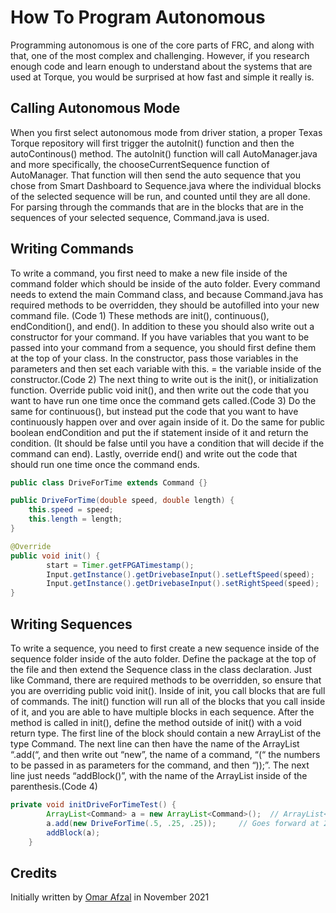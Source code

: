 # How To Program Autonomous

Programming autonomous is one of the core parts of FRC, and along with that, one of the most complex and challenging. However, if you research enough code and learn enough to understand about the systems that are used at Torque, you would be surprised at how fast and simple it really is.

## Calling Autonomous Mode

When you first select autonomous mode from driver station, a proper Texas Torque repository will first trigger the autoInit() function and then the autoContinous() method. The autoInit() function will call AutoManager.java and more specifically, the chooseCurrentSequence function of AutoManager. That function will then send the auto sequence that you chose from Smart Dashboard to Sequence.java where the individual blocks of the selected sequence will be run, and counted until they are all done. For parsing through the commands that are in the blocks that are in the sequences of your selected sequence, Command.java is used.

## Writing Commands

To write a command, you first need to make a new file inside of the command folder which should be inside of the auto folder. Every command needs to extend the main Command class, and because Command.java has required methods to be overridden, they should be autofilled into your new command file. (Code 1) These methods are init(), continuous(), endCondition(), and end(). In addition to these you should also write out a constructor for your command. If you have variables that you want to be passed into your command from a sequence, you should first define them at the top of your class. In the constructor, pass those variables in the parameters and then set each variable with this.  = the variable inside of the constructor.(Code 2) The next thing to write out is the init(), or initialization function. Override public void init(), and then write out the code that you want to have run one time once the command gets called.(Code 3) Do the same for continuous(), but instead put the code that you want to have continuously happen over and over again inside of it. Do the same for public boolean endCondition and put the if statement inside of it and return the condition. (It should be false until you have a condition that will decide if the command can end). Lastly, override end() and write out the code that should run one time once the command ends.

```java
public class DriveForTime extends Command {}
```

```java
public DriveForTime(double speed, double length) {
    this.speed = speed;
    this.length = length;
}
```

```java
@Override
public void init() {
        start = Timer.getFPGATimestamp();
        Input.getInstance().getDrivebaseInput().setLeftSpeed(speed);
        Input.getInstance().getDrivebaseInput().setRightSpeed(speed);
}
```

## Writing Sequences

To write a sequence, you need to first create a new sequence inside of the sequence folder inside of the auto folder. Define the package at the top of the file and then extend the Sequence class in the class declaration. Just like Command, there are required methods to be overridden, so ensure that you are overriding public void init(). Inside of init, you call blocks that are full of commands. The init() function will run all of the blocks that you call inside of it, and you are able to have multiple blocks in each sequence. After the method is called in init(), define the method outside of init() with a void return type. The first line of the block should contain a new ArrayList of the type Command. The next line can then have the name of the ArrayList “.add(“, and then write out “new”, the name of a command, “(“ the numbers to be passed in as parameters for the command, and then “));”. The next line just needs “addBlock()”, with the name of the ArrayList inside of the parenthesis.(Code 4)

```java
private void initDriveForTimeTest() {
        ArrayList<Command> a = new ArrayList<Command>();  // ArrayList<Command> constructors everything in commands folder
        a.add(new DriveForTime(.5, .25, .25));     // Goes forward at 25% power for .5 second
        addBlock(a);
    }
```

## Credits

Initially written by [Omar Afzal](https://github.com/0mara) in November 2021
